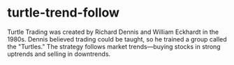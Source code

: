 # turtle-trend-follow
Turtle Trading was created by Richard Dennis and William Eckhardt in the 1980s. Dennis believed trading could be taught, so he trained a group called the "Turtles." The strategy follows market trends—buying stocks in strong uptrends and selling in downtrends.
